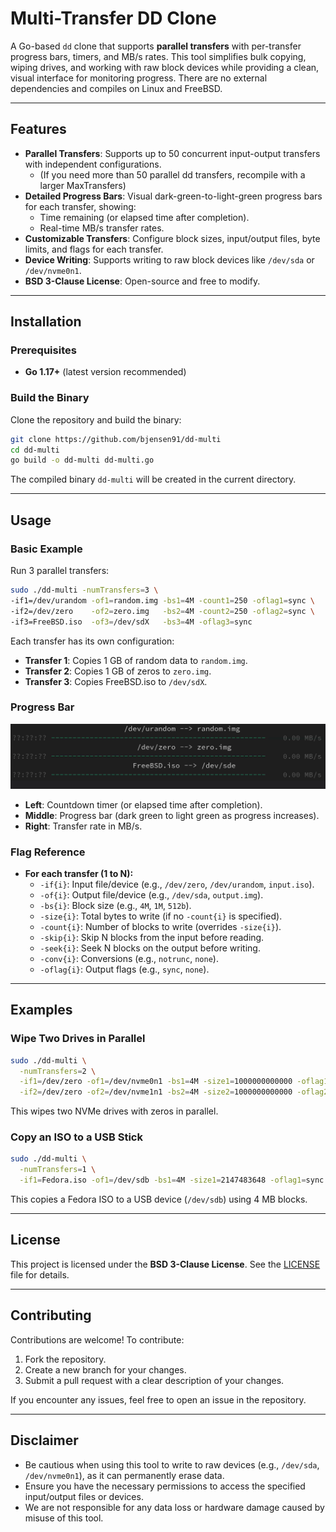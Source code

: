 # Multi-Transfer DD Clone

&#x20;

A Go-based `dd` clone that supports **parallel transfers** with per-transfer progress bars, timers, and MB/s rates. This tool simplifies bulk copying, wiping drives, and working with raw block devices while providing a clean, visual interface for monitoring progress. There are no external dependencies and compiles on Linux and FreeBSD.

---

## Features

- **Parallel Transfers**: Supports up to 50 concurrent input-output transfers with independent configurations.
  - (If you need more than 50 parallel dd transfers, recompile with a larger MaxTransfers)
- **Detailed Progress Bars**: Visual dark-green-to-light-green progress bars for each transfer, showing:
  - Time remaining (or elapsed time after completion).
  - Real-time MB/s transfer rates.
- **Customizable Transfers**: Configure block sizes, input/output files, byte limits, and flags for each transfer.
- **Device Writing**: Supports writing to raw block devices like `/dev/sda` or `/dev/nvme0n1`.
- **BSD 3-Clause License**: Open-source and free to modify.

---

## Installation

### Prerequisites

- **Go 1.17+** (latest version recommended)

### Build the Binary

Clone the repository and build the binary:

```bash
git clone https://github.com/bjensen91/dd-multi
cd dd-multi
go build -o dd-multi dd-multi.go
```

The compiled binary `dd-multi` will be created in the current directory.

---

## Usage

### Basic Example

Run 3 parallel transfers:

```bash
sudo ./dd-multi -numTransfers=3 \
-if1=/dev/urandom -of1=random.img -bs1=4M -count1=250 -oflag1=sync \
-if2=/dev/zero    -of2=zero.img   -bs2=4M -count2=250 -oflag2=sync \
-if3=FreeBSD.iso  -of3=/dev/sdX   -bs3=4M -oflag3=sync
```

Each transfer has its own configuration:

- **Transfer 1**: Copies 1 GB of random data to `random.img`.
- **Transfer 2**: Copies 1 GB of zeros to `zero.img`.
- **Transfer 3**: Copies FreeBSD.iso to `/dev/sdX`.

### Progress Bar

![Progress Bar Demo](demo.gif)

   - **Left**: Countdown timer (or elapsed time after completion).
   - **Middle**: Progress bar (dark green to light green as progress increases).
   - **Right**: Transfer rate in MB/s.

### Flag Reference

- **For each transfer (1 to N):**
  - `-if{i}`: Input file/device (e.g., `/dev/zero`, `/dev/urandom`, `input.iso`).
  - `-of{i}`: Output file/device (e.g., `/dev/sda`, `output.img`).
  - `-bs{i}`: Block size (e.g., `4M`, `1M`, `512b`).
  - `-size{i}`: Total bytes to write (if no `-count{i}` is specified).
  - `-count{i}`: Number of blocks to write (overrides `-size{i}`).
  - `-skip{i}`: Skip N blocks from the input before reading.
  - `-seek{i}`: Seek N blocks on the output before writing.
  - `-conv{i}`: Conversions (e.g., `notrunc`, `none`).
  - `-oflag{i}`: Output flags (e.g., `sync`, `none`).

---

## Examples

### Wipe Two Drives in Parallel

```bash
sudo ./dd-multi \
  -numTransfers=2 \
  -if1=/dev/zero -of1=/dev/nvme0n1 -bs1=4M -size1=1000000000000 -oflag1=sync \
  -if2=/dev/zero -of2=/dev/nvme1n1 -bs2=4M -size2=1000000000000 -oflag2=sync
```

This wipes two NVMe drives with zeros in parallel.

### Copy an ISO to a USB Stick

```bash
sudo ./dd-multi \
  -numTransfers=1 \
  -if1=Fedora.iso -of1=/dev/sdb -bs1=4M -size1=2147483648 -oflag1=sync
```

This copies a Fedora ISO to a USB device (`/dev/sdb`) using 4 MB blocks.

---

## License

This project is licensed under the **BSD 3-Clause License**. See the [LICENSE](LICENSE) file for details.

---

## Contributing

Contributions are welcome! To contribute:

1. Fork the repository.
2. Create a new branch for your changes.
3. Submit a pull request with a clear description of your changes.

If you encounter any issues, feel free to open an issue in the repository.

---

## Disclaimer

- Be cautious when using this tool to write to raw devices (e.g., `/dev/sda`, `/dev/nvme0n1`), as it can permanently erase data.
- Ensure you have the necessary permissions to access the specified input/output files or devices.
- We are not responsible for any data loss or hardware damage caused by misuse of this tool.

